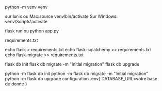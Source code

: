 <!-- Créer un environnement virtuel -->
python -m venv venv
<!-- activation venv sur  -->
sur lunix ou Mac:source venv/bin/activate
Sur Windows: venv\Scripts\activate
<!-- lancement du projet  -->
flask run ou python app.py
<!-- Ajoute les dépendances dans un fichier  -->
requirements.txt
<!-- Ajoute les dépendances dans un fichier requirements.txt -->
echo flask > requirements.txt
echo flask-sqlalchemy >> requirements.txt
echo flask-migrate >> requirements.txt
<!-- Gérer les Migrations -->
flask db init
flask db migrate -m "Initial migration"
flask db upgrade
<!-- Si flask n'est pas reconnu, exécute  -->
python -m flask db init
python -m flask db migrate -m "Initial migration"
python -m flask db upgrade
configuration .env{
    DATABASE_URL=votre base de donne
}

